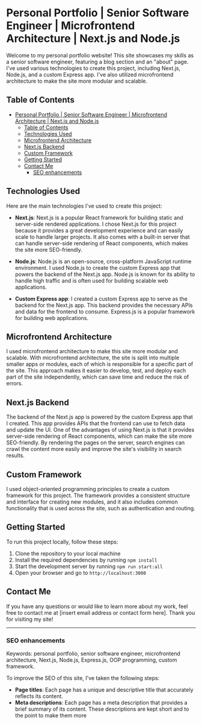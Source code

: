 # Personal Portfolio | Senior Software Engineer | Microfrontend Architecture | Next.js and Node.js

Welcome to my personal portfolio website! This site showcases my skills as a senior software engineer, featuring a blog section and an "about" page. I've used various technologies to create this project, including Next.js, Node.js, and a custom Express app. I've also utilized microfrontend architecture to make the site more modular and scalable.

## Table of Contents

- [Personal Portfolio | Senior Software Engineer | Microfrontend Architecture | Next.js and Node.js](#personal-portfolio--senior-software-engineer--microfrontend-architecture--nextjs-and-nodejs)
  - [Table of Contents](#table-of-contents)
  - [Technologies Used](#technologies-used)
  - [Microfrontend Architecture](#microfrontend-architecture)
  - [Next.js Backend](#nextjs-backend)
  - [Custom Framework](#custom-framework)
  - [Getting Started](#getting-started)
  - [Contact Me](#contact-me)
    - [SEO enhancements](#seo-enhancements)

## Technologies Used

Here are the main technologies I've used to create this project:

- **Next.js**: Next.js is a popular React framework for building static and server-side rendered applications. I chose Next.js for this project because it provides a great development experience and can easily scale to handle larger projects. It also comes with a built-in server that can handle server-side rendering of React components, which makes the site more SEO-friendly.

- **Node.js**: Node.js is an open-source, cross-platform JavaScript runtime environment. I used Node.js to create the custom Express app that powers the backend of the Next.js app. Node.js is known for its ability to handle high traffic and is often used for building scalable web applications.

- **Custom Express app**: I created a custom Express app to serve as the backend for the Next.js app. This backend provides the necessary APIs and data for the frontend to consume. Express.js is a popular framework for building web applications.

## Microfrontend Architecture

I used microfrontend architecture to make this site more modular and scalable. With microfrontend architecture, the site is split into multiple smaller apps or modules, each of which is responsible for a specific part of the site. This approach makes it easier to develop, test, and deploy each part of the site independently, which can save time and reduce the risk of errors.

## Next.js Backend

The backend of the Next.js app is powered by the custom Express app that I created. This app provides APIs that the frontend can use to fetch data and update the UI. One of the advantages of using Next.js is that it provides server-side rendering of React components, which can make the site more SEO-friendly. By rendering the pages on the server, search engines can crawl the content more easily and improve the site's visibility in search results.

## Custom Framework

I used object-oriented programming principles to create a custom framework for this project. The framework provides a consistent structure and interface for creating new modules, and it also includes common functionality that is used across the site, such as authentication and routing.

## Getting Started

To run this project locally, follow these steps:

1. Clone the repository to your local machine
2. Install the required dependencies by running `npm install`
3. Start the development server by running `npm run start:all`
4. Open your browser and go to `http://localhost:3000`

## Contact Me

If you have any questions or would like to learn more about my work, feel free to contact me at [insert email address or contact form here]. Thank you for visiting my site!

---

### SEO enhancements

Keywords: personal portfolio, senior software engineer, microfrontend architecture, Next.js, Node.js, Express.js, OOP programming, custom framework.

To improve the SEO of this site, I've taken the following steps:

- **Page titles**: Each page has a unique and descriptive title that accurately reflects its content.
- **Meta descriptions**: Each page has a meta description that provides a brief summary of its content. These descriptions are kept short and to the point to make them more
